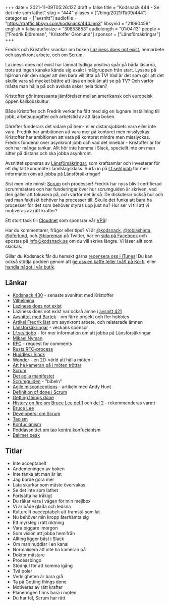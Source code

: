 +++
date = 2021-11-09T05:26:12Z
draft = false
title = "Kodsnack 444 - Se det inte som lathet"
slug = "444"
aliases = ["/blog/2021/11/09/444"]
categories = ["avsnitt"]
audiofile = "https://traffic.libsyn.com/kodsnack/444.mp3"
libsynid = "21090458"
english = false
audiosize = "30853853"
audiolength = "01:04:13"
people = ["Fredrik Björeman", "Kristoffer Grönlund"]
sponsor = ["Länsförsäkringar"]
+++

Fredrik och Kristoffer snackar om boken [Laziness does not exist](https://www.simonandschuster.com/books/Laziness-Does-Not-Exist/Devon-Price/9781982140106), hemarbete och asynkront arbete, och om [Scrum](https://en.wikipedia.org/wiki/Scrum_%28software_development%29).

Laziness does not exist har lämnat tydliga positiva spår på båda läsarna, trots att ingen kanske kände sig exakt i målgruppen från start. Lyssna på hjärnan när den säger att den bara vill titta på TV! Vad är det som gör att det skulle vara så mycket bättre att läsa en bok än att se på TV? Och varför måste man hålla på och avsluta saker hela tiden?

Kristoffer gör intressanta jämförelser mellan amerikansk och europeisk öppen källkodskultur.

Både Kristoffer och Fredrik verkar ha fått med sig en lugnare inställning till jobb, arbetsuppgifter och arbetstid av att läsa boken.

Därefter funderars det vidare på hem- eller distansjobbets vara eller inte vara. Fredrik har ambitionen att vara mer på kontoret men misslyckas. Kristoffer har ambitionen att vara på kontoret mindre men misslyckas. Fredrik funderar över asynkront jobb och vad det innebär - Kristoffer är för och har många tankar. Allt hör inte hemma i Slack, speciellt inte om man sitter på distans och ska jobba asynkront.

Avsnittet sponsras av [Länsförsäkringar](https://www.lf.se), som kraftsamlar och investerar för ett digitalt kundmöte i landslagsklass. Surfa in på [Lf.se/itjobb](https://www.lf.se/itjobb) för mer information om att jobba på Länsförsäkringar!

Sist men inte minst: [Scrum](https://en.wikipedia.org/wiki/Scrum_%28software_development%29) och processer! Fredrik har nyss blivit certifierad scrummästare och har funderingar över hur scrumguiden är skriven, vad den gäller att fokusera på, och varför det är så. De diskuterar också hur och vad man faktiskt behöver ha processer till. Skulle det funka att bara ha processer för det som behöver styras upp just nu? Hur ser vi till att vi motiveras av rätt krafter?

Ett stort tack till [Cloudnet](https://www.cloudnet.se) som sponsrar vår [VPS](https://en.wikipedia.org/wiki/Virtual_private_server)!

Har du kommentarer, frågor eller tips? Vi är [@kodsnack](https://www.twitter.com/kodsnack), [@tobiashieta](https://www.twitter.com/tobiashieta), [@oferlund](https://www.twitter.com/oferlund), och [@bjoreman](https://www.twitter.com/bjoreman) på Twitter, har en [sida på Facebook](https://www.facebook.com/kodsnack) och epostas på [info@kodsnack.se](mailto:info@kodsnack.se) om du vill skriva längre. Vi läser allt som skickas.

Gillar du Kodsnack får du hemskt gärna [recensera oss i iTunes](https://itunes.apple.com/se/podcast/kodsnack/id561631498?l=en)! Du kan också stödja podden genom att <a href="https://ko-fi.com/kodsnack" rel="payment">ge oss en kaffe (eller två!) på Ko-fi</a>, eller [handla något i vår butik](https://shop.spreadshirt.se/kodsnack/).

## Länkar ##
* [Kodsnack 430](https://kodsnack.se/430/) - senaste avsnittet med Kristoffer
* [Vilhelmina](https://sv.wikipedia.org/wiki/Vilhelmina_%28t%C3%A4tort%29)
* [Laziness does not exist](https://www.simonandschuster.com/books/Laziness-Does-Not-Exist/Devon-Price/9781982140106)
* Laziness does not exist var också ämne i [avsnitt 421](https://kodsnack.se/421/)
* [Avsnittet med Bartek](https://kodsnack.se/440/) - om färre projekt och fler hobbies
* [Artikel Fredrik läst](https://xahteiwi.eu/resources/presentations/no-we-wont-have-a-video-call-for-that/) om asynkront arbete, och relaterade ämnen
* [Länsförsäkringar](https://ad.doubleclick.net/ddm/trackclk/N271002.4084750IDGSWEDEN/B26515849.314933443;dc_trk_aid=507519565;dc_trk_cid=158179003;dc_lat=;dc_rdid=;tag_for_child_directed_treatment=;tfua=;ltd=) - veckans sponsor
* [Lf.se/itjobb](https://ad.doubleclick.net/ddm/trackclk/N271002.4084750IDGSWEDEN/B26515849.314933443;dc_trk_aid=507519565;dc_trk_cid=158179003;dc_lat=;dc_rdid=;tag_for_child_directed_treatment=;tfua=;ltd=) - för mer information om att jobba på Länsförsäkringar
* [Mikael Nyman](https://www.linkedin.com/in/mikael-nyman-4875281a/?originalSubdomain=se)
* [RFC](https://en.wikipedia.org/wiki/Request_for_Comments) - request for comments
* [Rusts RFC-process](https://github.com/rust-lang/rfcs)
* [Huddles i Slack](https://slack.com/help/articles/4402059015315-Start-a-huddle-in-a-channel-or-direct-message)
* [Wonder](https://www.wonder.me/) - en 2D-värld att hålla möten i
* [Att ha kameran på i möten tröttar](https://news.stanford.edu/2021/02/23/four-causes-zoom-fatigue-solutions/)
* [Scrum](https://en.wikipedia.org/wiki/Scrum_%28software_development%29)
* [Det agila manifestet](https://agilemanifesto.org/)
* [Scrumguiden](https://scrumguides.org/scrum-guide.html) - "bibeln"
* [Agile misconceptions](https://toolshed.com/articles/2020-11-20-AgileMisconceptions.html) - artikeln med Andy Hunt
* [Definition of done i Scrum](https://medium.com/@dannysmith/the-definition-of-done-what-does-done-actually-mean-ef1e5520e153)
* [Getting things done](https://en.wikipedia.org/wiki/Getting_Things_Done)
* [History on fire om Bruce Lee del 1](https://overcast.fm/+UBw1V90RA) och [del 2](https://overcast.fm/+UBw1drtNU) - rekommenderas varmt
* [Bruce Lee](https://en.wikipedia.org/wiki/Bruce_Lee)
* [Developers! om Scrum](https://www.developerspodcast.com/episodes/39-allt-du-behover-veta-om-scrum)
* [Taoism](https://en.wikipedia.org/wiki/Taoism)
* [Konfucianism](https://en.wikipedia.org/wiki/Confucianism)
* [Poddavsnittet om tao kontra konfucianism](https://pca.st/episode/76fa4997-d8b2-4597-81c0-44b064e44fa1)
* [Ballmer peak](https://xkcd.com/323/)

## Titlar ##
* Inte acceptabelt
* Andemeningen av boken
* Inte tänka att man är lat
* Jag borde göra mer
* Lata skurkar som måste övervakas
* Se det inte som lathet
* Fortsätta ha tråkigt
* Du råkar vara i vägen för min mejlbox
* Vi är både glada och ledsna
* Kulturellt oacceptabelt att framstå som lat
* Nu behöver min kropp återhämta sig
* Ett myrsteg i rätt riktning
* Vara piggare imorgon
* Som vision att jobba hemifrån
* Allting ligger bäst i Slack
* Om man huddlar i en kanal
* Normalisera att inte ha kameran på
* Doktor mästare
* Processbingo
* Stödhjul för att komma igång
* Två poler
* Verkligheten är bara grå
* Ta på Getting things done
* Motiveras av rätt krafter
* Planeringen finns bara i möten
* Du har fel, Scrum har rätt